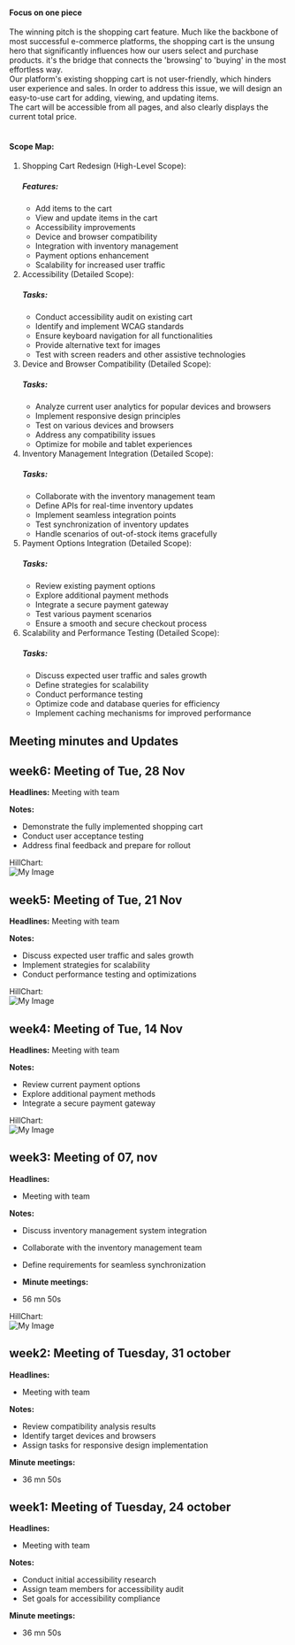 #### Focus on one piece
The winning pitch is the shopping cart feature. Much like the backbone of most successful e-commerce platforms, the shopping cart is the unsung hero that significantly influences how our users select and purchase products. it's the bridge that connects the 'browsing' to 'buying' in the most effortless way. <br>
Our platform's existing shopping cart is not user-friendly, which hinders user experience and sales. In order to address this issue, we will design an easy-to-use cart for adding, viewing, and updating items. <br> 
The cart will be accessible from all pages, and also clearly displays the current total price. <br> <br>
#### Scope Map:
1. Shopping Cart Redesign (High-Level Scope):
   ##### Features:
   - Add items to the cart
   - View and update items in the cart
   - Accessibility improvements
   - Device and browser compatibility
   - Integration with inventory management
   - Payment options enhancement
   - Scalability for increased user traffic
2. Accessibility (Detailed Scope):
   ##### Tasks:
   - Conduct accessibility audit on existing cart
   - Identify and implement WCAG standards
   - Ensure keyboard navigation for all functionalities
   - Provide alternative text for images
   - Test with screen readers and other assistive technologies
3. Device and Browser Compatibility (Detailed Scope):
   ##### Tasks:
   - Analyze current user analytics for popular devices and browsers
   - Implement responsive design principles
   - Test on various devices and browsers
   - Address any compatibility issues
   - Optimize for mobile and tablet experiences
4. Inventory Management Integration (Detailed Scope):
   ##### Tasks:
   - Collaborate with the inventory management team
   - Define APIs for real-time inventory updates
   - Implement seamless integration points
   - Test synchronization of inventory updates
   - Handle scenarios of out-of-stock items gracefully
5. Payment Options Integration (Detailed Scope):
   ##### Tasks:
   - Review existing payment options
   - Explore additional payment methods
   - Integrate a secure payment gateway
   - Test various payment scenarios
   - Ensure a smooth and secure checkout process
6. Scalability and Performance Testing (Detailed Scope):
   ##### Tasks:
   - Discuss expected user traffic and sales growth
   - Define strategies for scalability
   - Conduct performance testing
   - Optimize code and database queries for efficiency
   - Implement caching mechanisms for improved performance

## Meeting minutes and Updates

## week6: Meeting of Tue, 28 Nov 

**Headlines:**
Meeting with team

**Notes:**
- Demonstrate the fully implemented shopping cart
- Conduct user acceptance testing
- Address final feedback and prepare for rollout

HillChart: <br> 
![My Image](endChart.png) 

## week5: Meeting of Tue, 21 Nov 

**Headlines:**
Meeting with team

**Notes:**
- Discuss expected user traffic and sales growth
- Implement strategies for scalability
- Conduct performance testing and optimizations

HillChart: <br> 
![My Image](furtherChart.png) 

## week4: Meeting of Tue, 14 Nov 

**Headlines:**
Meeting with team

**Notes:**
- Review current payment options
- Explore additional payment methods
- Integrate a secure payment gateway
  
HillChart: <br> 
![My Image](progressChart.png)

## week3: Meeting of 07, nov 

**Headlines:**
- Meeting with team

**Notes:**
- Discuss inventory management system integration
- Collaborate with the inventory management team
- Define requirements for seamless synchronization

- **Minute meetings:**
- 56 mn 50s

HillChart: <br> 
![My Image](initialChart.png) 

## week2: Meeting of Tuesday, 31 october 

**Headlines:**
- Meeting with team

**Notes:**
- Review compatibility analysis results
- Identify target devices and browsers
- Assign tasks for responsive design implementation

**Minute meetings:**
- 36 mn 50s

## week1: Meeting of Tuesday, 24 october 

**Headlines:**

- Meeting with team

**Notes:**
- Conduct initial accessibility research
- Assign team members for accessibility audit
- Set goals for accessibility compliance

**Minute meetings:**
- 36 mn 50s
